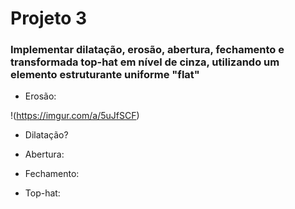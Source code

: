 # Projeto 3

### Implementar dilatação, erosão, abertura, fechamento e transformada top-hat em nível de cinza, utilizando um elemento estruturante uniforme "flat"

* Erosão:

!(https://imgur.com/a/5uJfSCF)


* Dilatação?



* Abertura:



* Fechamento:



* Top-hat:
